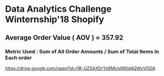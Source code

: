# Data Analytics Challenge Winternship'18 Shopify
## Average Order Value ( AOV ) = 357.92
### Metric Used : Sum of All Order Amounts / Sum of Total Items in Each order

https://drive.google.com/open?id=0B-UZSAXDrYsRMUxlM0d4QWxVODA
